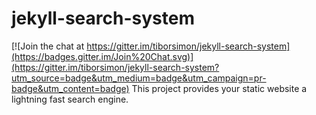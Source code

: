 # jekyll-search-system

[![Join the chat at https://gitter.im/tiborsimon/jekyll-search-system](https://badges.gitter.im/Join%20Chat.svg)](https://gitter.im/tiborsimon/jekyll-search-system?utm_source=badge&utm_medium=badge&utm_campaign=pr-badge&utm_content=badge)
This project provides your static website a lightning fast search engine.
